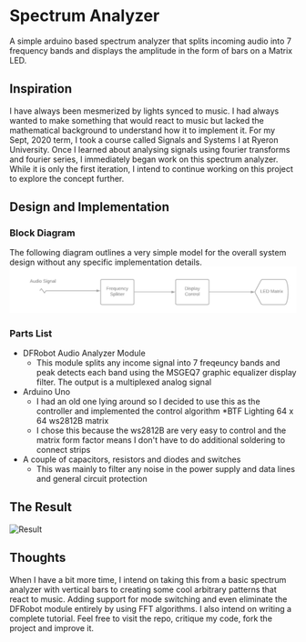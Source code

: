 # Spectrum Analyzer
A simple arduino based spectrum analyzer that splits incoming audio into 7 frequency bands and displays the amplitude in the form of bars on a Matrix LED.

## Inspiration 
I have always been mesmerized by lights synced to music. I had always wanted to make something that would react to music but lacked the mathematical background to understand how it to implement it. For my Sept, 2020 term, I took a course called Signals and Systems I at Ryeron University. Once I learned about analysing signals using fourier transforms and fourier series, I immediately began work on this spectrum analyzer. While it is only the first iteration, I intend to continue working on this project to explore the concept further. 

## Design and Implementation

  ### Block Diagram 
  The following diagram outlines a very simple model for the overall system design without any specific implementation details.
  ![System Diagram](/docs/Block-diagram.png)
    
  ### Parts List
  * DFRobot Audio Analyzer Module 
    * This module splits any income signal into 7 freqeuncy bands and peak detects each band using the MSGEQ7 graphic equalizer display filter. The output is a multiplexed               analog signal
  * Arduino Uno 
    * I had an old one lying around so I decided to use this as the controller and implemented the control algorithm
  *BTF Lighting 64 x 64 ws2812B matrix
    * I chose this because the ws2812B are very easy to control and the matrix form factor means I don't have to do additional soldering to connect strips
  * A couple of capacitors, resistors and diodes and switches
    * This was mainly to filter any noise in the power supply and data lines and general circuit protection
## The Result 
  ![Result](/docs/Result.GIF)
## Thoughts
   When I have a bit more time, I intend on taking this from a basic spectrum analyzer with vertical bars to creating some cool arbitrary patterns that react to music. Adding        support for mode switching and even eliminate the DFRobot module entirely by using FFT algorithms. I also intend on writing a complete tutorial. Feel free to visit the repo,      critique my code, fork the project and improve it.    

